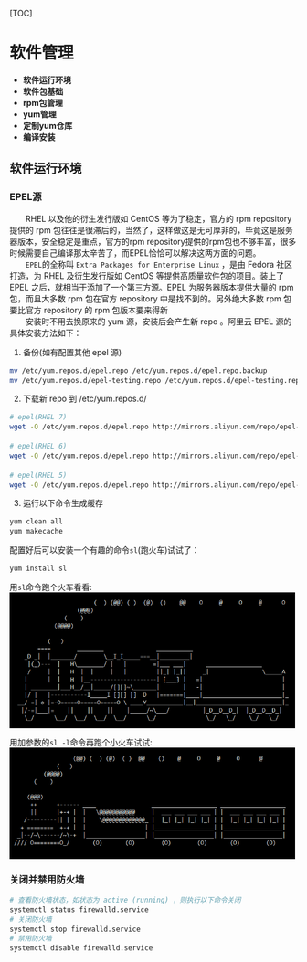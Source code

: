 [TOC]

# 软件管理

* __软件运行环境__
* __软件包基础__
* __rpm包管理__
* __yum管理__
* __定制yum仓库__
* __编译安装__


## 软件运行环境


### EPEL源
&emsp;&emsp;RHEL 以及他的衍生发行版如 CentOS 等为了稳定，官方的 rpm repository 提供的 rpm 包往往是很滞后的，当然了，这样做这是无可厚非的，毕竟这是服务器版本，安全稳定是重点，官方的rpm repository提供的rpm包也不够丰富，很多时候需要自己编译那太辛苦了，而EPEL恰恰可以解决这两方面的问题。  
&emsp;&emsp;`EPEL`的全称叫 `Extra Packages for Enterprise Linux` ，是由 Fedora 社区打造，为 RHEL 及衍生发行版如 CentOS 等提供高质量软件包的项目。装上了 EPEL 之后，就相当于添加了一个第三方源。EPEL 为服务器版本提供大量的 rpm 包，而且大多数 rpm 包在官方 repository 中是找不到的。另外绝大多数 rpm 包要比官方 repository 的 rpm 包版本要来得新  
&emsp;&emsp;安装时不用去换原来的 yum 源，安装后会产生新 repo 。阿里云 EPEL 源的具体安装方法如下：  
1. 备份(如有配置其他 epel 源)
```bash
mv /etc/yum.repos.d/epel.repo /etc/yum.repos.d/epel.repo.backup
mv /etc/yum.repos.d/epel-testing.repo /etc/yum.repos.d/epel-testing.repo.backup
```

2. 下载新 repo 到 /etc/yum.repos.d/
```bash
# epel(RHEL 7)
wget -O /etc/yum.repos.d/epel.repo http://mirrors.aliyun.com/repo/epel-7.repo

# epel(RHEL 6)
wget -O /etc/yum.repos.d/epel.repo http://mirrors.aliyun.com/repo/epel-6.repo

# epel(RHEL 5)
wget -O /etc/yum.repos.d/epel.repo http://mirrors.aliyun.com/repo/epel-5.repo
```

3. 运行以下命令生成缓存
```bash
yum clean all
yum makecache
```

配置好后可以安装一个有趣的命令`sl`(跑火车)试试了：
```bash
yum install sl
```

用`sl`命令跑个火车看看:  
<img alt="sl_train" src="https://github.com/colinlee19860724/Study_Notebook/raw/master/Photo/sl_train.png" width="500" align=center />

用加参数的`sl -l`命令再跑个小火车试试:  
<img alt="sl_littleTrain" src="https://github.com/colinlee19860724/Study_Notebook/raw/master/Photo/sl_littleTrain.png" width="500" align=center />


### 关闭并禁用防火墙
```bash
# 查看防火墙状态，如状态为 active (running) ，则执行以下命令关闭
systemctl status firewalld.service 
# 关闭防火墙
systemctl stop firewalld.service 
# 禁用防火墙
systemctl disable firewalld.service 
```